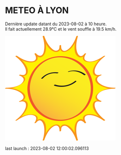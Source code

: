 # METEO À LYON

Dernière update datant du 2023-08-02 à 10 heure.  
Il fait actuellement 28.9°C et le vent souffle à 19.5 km/h.      

![](./.github/sun.png)

last launch : 2023-08-02 12:00:02.096113
